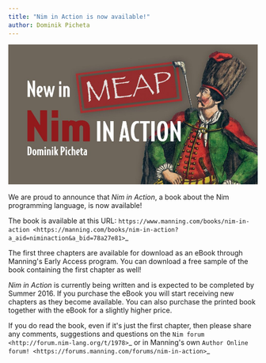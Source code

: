 ```yaml
---
title: "Nim in Action is now available!"
author: Dominik Picheta
---
```


<a href="https://manning.com/books/nim-in-action?a_aid=niminaction&a_bid=78a27e81">
  <img src="../assets/niminaction/banner.jpg" alt="New in Manning Early Access Program: Nim in Action!" width="682"/>
</a>

We are proud to announce that *Nim in Action*, a book about the Nim programming
language, is now available!

The book is available at this URL:
`https://www.manning.com/books/nim-in-action <https://manning.com/books/nim-in-action?a_aid=niminaction&a_bid=78a27e81>`_

The first three chapters are available for download
as an eBook through Manning's Early Access program. You can download a free
sample of the book containing the first chapter as well!

*Nim in Action* is currently being written and is expected to be completed by
Summer 2016. If you purchase the eBook you will start receiving new chapters
as they become available. You can also purchase the printed book together with
the eBook for a slightly higher price.

If you do read the book, even if it's just the first chapter, then please share
any comments, suggestions and questions on the
`Nim forum <http://forum.nim-lang.org/t/1978>`_ or in
Manning's own `Author Online forum! <https://forums.manning.com/forums/nim-in-action>`_
